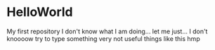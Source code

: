 # HelloWorld
My first repository
I don't know what I am doing...
let me just... I don't knoooow try to type something very not useful things like this hmp
